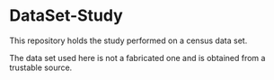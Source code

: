 # DataSet-Study
This repository holds the study performed on a census data set.

The data set used here is not a fabricated one and is obtained from a trustable source.
